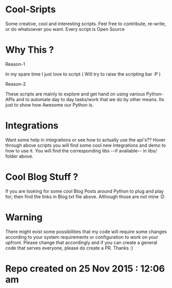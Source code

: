# Cool-Sripts
Some creative, cool and interesting scripts.
Feel free to contribute, re-write, or do whatsoever you want. Every script is Open Source

# Why This ?
Reason-1

In my spare time I just love to script ( Will try to raise the scripting bar :P )

Reason-2

These scripts are mainly to explore and get hand on using various Python-APIs and to automate day to day tasks/work that we do by other means. Its just to show how Awesome our Python is.

# Integrations
Want some help in integrations or see how to actually use the api's?? Hover through above scripts you will find some cool new integrations and demo to how to use it. You will find the corresponding libs --if available-- in libs/ folder above.

# Cool Blog Stuff ?
If you are looking for some cool Blog Posts around Python to plug and play for; then find the links in Blog.txt file above. Although those are not mine :D

# Warning
There might exist some possibilities that my code will require some changes according to your system requirements or configuration to work on your upfront. Please change that accordingly and if you can create a general code that serves everyone, please do create a PR. Thanks :)

# Repo created on 25 Nov 2015 : 12:06 am 
